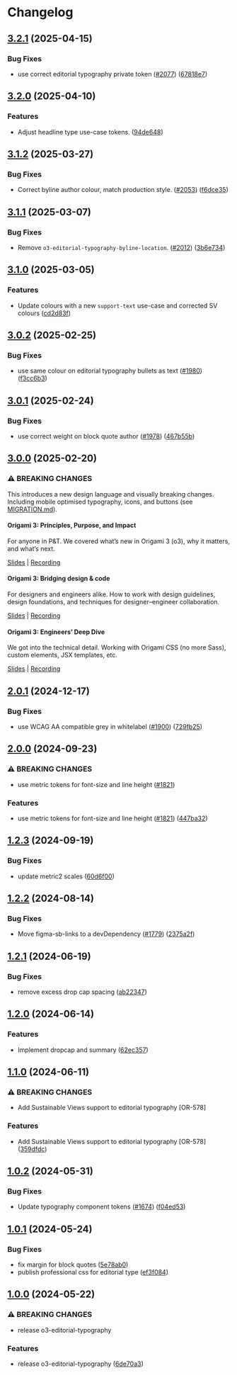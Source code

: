 # Changelog

## [3.2.1](https://github.com/Financial-Times/origami/compare/o3-editorial-typography-v3.2.0...o3-editorial-typography-v3.2.1) (2025-04-15)


### Bug Fixes

* use correct editorial typography private token ([#2077](https://github.com/Financial-Times/origami/issues/2077)) ([67818e7](https://github.com/Financial-Times/origami/commit/67818e7dde726eaa411081198ea47cf8daa8da8a))

## [3.2.0](https://github.com/Financial-Times/origami/compare/o3-editorial-typography-v3.1.2...o3-editorial-typography-v3.2.0) (2025-04-10)


### Features

* Adjust headline type use-case tokens. ([94de648](https://github.com/Financial-Times/origami/commit/94de648780ab8d8877a7263fc07634fd29d035c8))

## [3.1.2](https://github.com/Financial-Times/origami/compare/o3-editorial-typography-v3.1.1...o3-editorial-typography-v3.1.2) (2025-03-27)


### Bug Fixes

* Correct byline author colour, match production style. ([#2053](https://github.com/Financial-Times/origami/issues/2053)) ([f6dce35](https://github.com/Financial-Times/origami/commit/f6dce35890142603201bc63ca895c172fbb042d2))

## [3.1.1](https://github.com/Financial-Times/origami/compare/o3-editorial-typography-v3.1.0...o3-editorial-typography-v3.1.1) (2025-03-07)


### Bug Fixes

* Remove `o3-editorial-typography-byline-location`. ([#2012](https://github.com/Financial-Times/origami/issues/2012)) ([3b6e734](https://github.com/Financial-Times/origami/commit/3b6e734754bd4a60afba7609ce81f3b5ab316acf))

## [3.1.0](https://github.com/Financial-Times/origami/compare/o3-editorial-typography-v3.0.2...o3-editorial-typography-v3.1.0) (2025-03-05)


### Features

* Update colours with a new `support-text` use-case and corrected SV colours ([cd2d83f](https://github.com/Financial-Times/origami/commit/cd2d83fdf1e6644369e462b37c60524db79bf07e))

## [3.0.2](https://github.com/Financial-Times/origami/compare/o3-editorial-typography-v3.0.1...o3-editorial-typography-v3.0.2) (2025-02-25)


### Bug Fixes

* use same colour on editorial typography bullets as text ([#1980](https://github.com/Financial-Times/origami/issues/1980)) ([f3cc6b3](https://github.com/Financial-Times/origami/commit/f3cc6b306185d074d169f59ac30599eec96b5fe8))

## [3.0.1](https://github.com/Financial-Times/origami/compare/o3-editorial-typography-v3.0.0...o3-editorial-typography-v3.0.1) (2025-02-24)


### Bug Fixes

* use correct weight on block quote author ([#1978](https://github.com/Financial-Times/origami/issues/1978)) ([467b55b](https://github.com/Financial-Times/origami/commit/467b55b41ddfecd0f7e3c926d548b7bd24855aeb))

## [3.0.0](https://github.com/Financial-Times/origami/compare/o3-editorial-typography-v2.0.1...o3-editorial-typography-v3.0.0) (2025-02-20)

### ⚠ BREAKING CHANGES

This introduces a new design language and visually breaking changes. Including mobile optimised typography, icons, and buttons (see [MIGRATION.md](./MIGRATION.md)).

#### Origami 3: Principles, Purpose, and Impact

For anyone in P&T. We covered what’s new in Origami 3 (o3), why it matters, and what’s next.

[Slides](https://docs.google.com/presentation/d/1Qs8RHpMrDxxP5LyrVlnsUHnS3AriRK5-IboUeneRyMs/edit#slide=id.g764506c38c_0_357) | [Recording](https://drive.google.com/file/d/1OMW9zdTOEUvWyW1trsFqL3XhpTejYelO/view)

#### Origami 3: Bridging design & code

For designers and engineers alike. How to work with design guidelines, design foundations, and techniques for designer–engineer collaboration.

[Slides](https://docs.google.com/presentation/d/1pGBKFNv-g8RbY2g3SJ7v823XBI-MQqpjHrdgg9B6bzI/edit#slide=id.g764506c38c_0_357) | [Recording](https://drive.google.com/file/d/14hWVKM690arNEWROPHx9gmebnOUa6wlM/view)

#### Origami 3: Engineers’ Deep Dive

We got into the technical detail. Working with Origami CSS (no more Sass), custom elements, JSX templates, etc.

[Slides](https://docs.google.com/presentation/d/1s1S959CwZYnd0Q89EhsDFLFUuy2HZ9UnpBVaDHDFX7A/edit#slide=id.g3347c4befb5_0_402) | [Recording](https://drive.google.com/file/d/1hDtSN8Ce_P0Vr_dv0KXuXhs5Q9aHfvAp/view)

## [2.0.1](https://github.com/Financial-Times/origami/compare/o3-editorial-typography-v2.0.0...o3-editorial-typography-v2.0.1) (2024-12-17)

### Bug Fixes

- use WCAG AA compatible grey in whitelabel ([#1900](https://github.com/Financial-Times/origami/issues/1900)) ([729fb25](https://github.com/Financial-Times/origami/commit/729fb25d84ab6acaff421911ff21af4e2c14a77b))

## [2.0.0](https://github.com/Financial-Times/origami/compare/o3-editorial-typography-v1.2.3...o3-editorial-typography-v2.0.0) (2024-09-23)

### ⚠ BREAKING CHANGES

- use metric tokens for font-size and line height ([#1821](https://github.com/Financial-Times/origami/issues/1821))

### Features

- use metric tokens for font-size and line height ([#1821](https://github.com/Financial-Times/origami/issues/1821)) ([447ba32](https://github.com/Financial-Times/origami/commit/447ba32e6b3d479bb80038097b9e11d872ff7a67))

## [1.2.3](https://github.com/Financial-Times/origami/compare/o3-editorial-typography-v1.2.2...o3-editorial-typography-v1.2.3) (2024-09-19)

### Bug Fixes

- update metric2 scales ([60d6f00](https://github.com/Financial-Times/origami/commit/60d6f003617849c56ddc6d3167d8bc8d98405724))

## [1.2.2](https://github.com/Financial-Times/origami/compare/o3-editorial-typography-v1.2.1...o3-editorial-typography-v1.2.2) (2024-08-14)

### Bug Fixes

- Move figma-sb-links to a devDependency ([#1779](https://github.com/Financial-Times/origami/issues/1779)) ([2375a2f](https://github.com/Financial-Times/origami/commit/2375a2f2dd1fec0cab9b75f65a9947011f8bc913))

## [1.2.1](https://github.com/Financial-Times/origami/compare/o3-editorial-typography-v1.2.0...o3-editorial-typography-v1.2.1) (2024-06-19)

### Bug Fixes

- remove excess drop cap spacing ([ab22347](https://github.com/Financial-Times/origami/commit/ab223473963448c4fd8a002d985522bea8cb7f2d))

## [1.2.0](https://github.com/Financial-Times/origami/compare/o3-editorial-typography-v1.1.0...o3-editorial-typography-v1.2.0) (2024-06-14)

### Features

- Implement dropcap and summary ([62ec357](https://github.com/Financial-Times/origami/commit/62ec357ed1e40919027f4dcb4b8dcc9ed39714d1))

## [1.1.0](https://github.com/Financial-Times/origami/compare/o3-editorial-typography-v1.0.2...o3-editorial-typography-v1.1.0) (2024-06-11)

### ⚠ BREAKING CHANGES

- Add Sustainable Views support to editorial typography [OR-578]

### Features

- Add Sustainable Views support to editorial typography [OR-578] ([359dfdc](https://github.com/Financial-Times/origami/commit/359dfdca59e54425ff3323c89132a7e8c60ee29b))

## [1.0.2](https://github.com/Financial-Times/origami/compare/o3-editorial-typography-v1.0.1...o3-editorial-typography-v1.0.2) (2024-05-31)

### Bug Fixes

- Update typography component tokens ([#1674](https://github.com/Financial-Times/origami/issues/1674)) ([f04ed53](https://github.com/Financial-Times/origami/commit/f04ed535250a84aaf9d0e2ddd09cf4debc4de6ab))

## [1.0.1](https://github.com/Financial-Times/origami/compare/o3-editorial-typography-v1.0.0...o3-editorial-typography-v1.0.1) (2024-05-24)

### Bug Fixes

- fix margin for block quotes ([5e78ab0](https://github.com/Financial-Times/origami/commit/5e78ab03262904e4adfc00422408bf5c7751c522))
- publish professional css for editorial type ([ef3f084](https://github.com/Financial-Times/origami/commit/ef3f084b9ed372a2169f7cc60c44225125fabb5b))

## [1.0.0](https://github.com/Financial-Times/origami/compare/o3-editorial-typography-v1.0.0...o3-editorial-typography-v1.0.0) (2024-05-22)

### ⚠ BREAKING CHANGES

- release o3-editorial-typography

### Features

- release o3-editorial-typography ([6de70a3](https://github.com/Financial-Times/origami/commit/6de70a3b2dc88d6b78cba71aa19321e9f29d69be))

